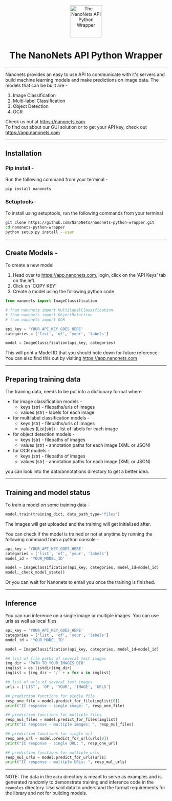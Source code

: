<div align="center">
  <a href="https://nanonets.com/">
    <img src="https://nanonets.com/logo.png" alt="The NanoNets API Python Wrapper" width="100"/>
    </a>
</div>

<h1 align="center">The NanoNets API Python Wrapper</h1>

** **

Nanonets provides an easy to use API to communicate with it's servers and build machine learning models and make predictions on image data. 
The models that can be built are - 
1. Image Classification
2. Multi-label Classification
3. Object Detection
4. OCR 

Check us out at https://nanonets.com. <br>
To find out about our GUI solution or to get your API key, check out https://app.nanonets.com

** **

## Installation

### Pip install - 
Run the following command from your terminal - 
```bash
pip install nanonets
```

### Setuptools - 
To install using setuptools, run the following commands from your terminal
```bash
git clone https://github.com/NanoNets/nanonets-python-wrapper.git
cd nanonets-python-wrapper
python setup.py install --user
```

** **

## Create Models - 
To create a new model
1. Head over to https://app.nanonets.com, login, click on the 'API Keys' tab on the left. 
2. Click on 'COPY KEY'
3. Create a model using the following python code
```python
from nanonets import ImageClassification

# from nanonets import MultilabelClassification
# from nanonets import ObjectDetection
# from nanonets import OCR

api_key = 'YOUR_API_KEY_GOES_HERE'
categories = ['list', 'of', 'your', 'labels']

model = ImageClassification(api_key, categories)
```

This will print a Model ID that you should note down for future reference. You can also find this out by visiting https://app.nanonets.com

** **

## Preparing training data
The training data, needs to be put into a dictionary format where 
* for image classification models - 
	* keys (str) - filepaths/urls of images
	* values (str) - labels for each image
* for multilabel classification models - 
	* keys (str) - filepaths/urls of images
	* values (List[str]) - list of labels for each image
* for object detection models - 
	* keys (str) - filepaths of images
	* values (str) - annotation paths for each image (XML or JSON)
* for OCR models - 
	* keys (str) - filepaths of images
	* values (str) - annotation paths for each image (XML or JSON)

you can look into the data/annotations directory to get a better idea. 

** **

## Training and model status

To train a model on some training data - 
```python
model.train(training_dict, data_path_type='files')
```

The images will get uploaded and the training will get initialised after. 

You can check if the model is trained or not at anytime by running the following command from a python console - 
```python
api_key = 'YOUR_API_KEY_GOES_HERE'
categories = ['list', 'of', 'your', 'labels']
model_id = 'YOUR_MODEL_ID'

model = ImageClassification(api_key, categories, model_id=model_id)
model._check_model_state()
```
Or you can wait for Nanonets to email you once the training is finished. 

** **

## Inference
You can run inference on a single image or multiple images. You can use urls as well as local files. 

```python
api_key = 'YOUR_API_KEY_GOES_HERE'
categories = ['list', 'of', 'your', 'labels']
model_id = 'YOUR_MODEL_ID'

model = ImageClassification(api_key, categories, model_id=model_id)

## list of file paths of several test images
img_dir = 'PATH_TO_YOUR_IMAGES_DIR'
imglist = os.listdir(img_dir)
imglist = [img_dir + '/' + x for x in imglist]

## list of urls of several test images
urls = ['LIST', 'OF', 'YOUR', 'IMAGE', 'URLS']

## prediction functions for single file
resp_one_file = model.predict_for_file(imglist[0])
print("IC response - single image: ", resp_one_file)

## prediction functions for multiple files
resp_mul_files = model.predict_for_files(imglist)
print("IC response - multiple images: ", resp_mul_files)

## prediction functions for single url
resp_one_url = model.predict_for_url(urls[0])
print("IC response - single URL: ", resp_one_url)

## prediction functions for multiple urls
resp_mul_urls = model.predict_for_urls(urls)
print("IC response - multiple URLs: ", resp_mul_urls)
```

** **

 NOTE: The data in the ```data``` directory is meant to serve as examples and is generated randomly to demonstrate training and inference code in the ```examples``` directory. Use said data to understand the format requirements for the library and not for building models. 
